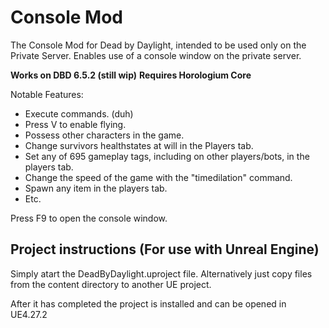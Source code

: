 # Console Mod
The Console Mod for Dead by Daylight, intended to be used only on the Private Server. Enables use of a console window on the private server. 

**Works on DBD 6.5.2 (still wip)**
**Requires Horologium Core**

Notable Features:
- Execute commands. (duh)
- Press V to enable flying.
- Possess other characters in the game.
- Change survivors healthstates at will in the Players tab.
- Set any of 695 gameplay tags, including on other players/bots, in the players tab.
- Change the speed of the game with the "timedilation" command.
- Spawn any item in the players tab.
- Etc.

Press F9 to open the console window.

## Project instructions (For use with Unreal Engine)

Simply atart the DeadByDaylight.uproject file. Alternatively just copy files from the content directory to another UE project. 

After it has completed the project is installed and can be opened in UE4.27.2


